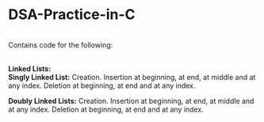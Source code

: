 # DSA-Practice-in-C

<br>Contains code for the following:

<br><b>Linked Lists:</b>
      <br><b>Singly Linked List:</b>
            Creation.
            Insertion at beginning, at end, at middle and at any index.
            Deletion at beginning, at end and at any index.

<b>Doubly Linked Lists:</b>
            Creation.
            Insertion at beginning, at end, at middle and at any index.
            Deletion at beginning, at end and at any index.
